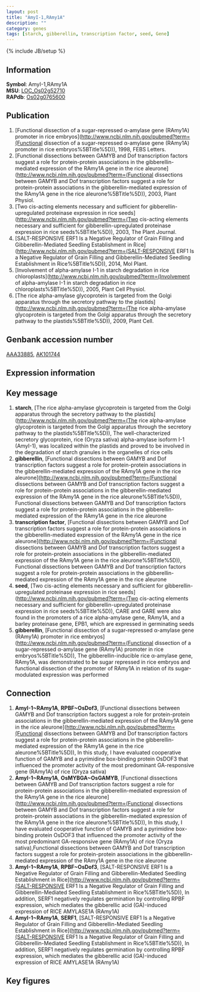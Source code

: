 ```yaml
---
layout: post
title: "AmyI-1,RAmy1A"
description: ""
category: genes
tags: [starch, gibberellin, transcription factor, seed, Gene]
---
```

{% include JB/setup %}

## Information
__Symbol__: AmyI-1,RAmy1A  
__MSU__: [LOC_Os02g52710](http://rice.plantbiology.msu.edu/cgi-bin/ORF_infopage.cgi?orf=LOC_Os02g52710)  
__RAPdb__: [Os02g0765600](http://rapdb.dna.affrc.go.jp/viewer/gbrowse_details/irgsp1?name=Os02g0765600)  

## Publication
1. [Functional dissection of a sugar-repressed α-amylase gene (RAmy1A) promoter in rice embryos](http://www.ncbi.nlm.nih.gov/pubmed?term=(Functional dissection of a sugar-repressed α-amylase gene (RAmy1A) promoter in rice embryos%5BTitle%5D)), 1998, FEBS Letters.
2. [Functional dissections between GAMYB and Dof transcription factors suggest a role for protein-protein associations in the gibberellin-mediated expression of the RAmy1A gene in the rice aleurone](http://www.ncbi.nlm.nih.gov/pubmed?term=(Functional dissections between GAMYB and Dof transcription factors suggest a role for protein-protein associations in the gibberellin-mediated expression of the RAmy1A gene in the rice aleurone%5BTitle%5D)), 2003, Plant Physiol.
3. [Two cis-acting elements necessary and sufficient for gibberellin-upregulated proteinase expression in rice seeds](http://www.ncbi.nlm.nih.gov/pubmed?term=(Two cis-acting elements necessary and sufficient for gibberellin-upregulated proteinase expression in rice seeds%5BTitle%5D)), 2003, The Plant Journal.
4. [SALT-RESPONSIVE ERF1 Is a Negative Regulator of Grain Filling and Gibberellin-Mediated Seedling Establishment in Rice](http://www.ncbi.nlm.nih.gov/pubmed?term=(SALT-RESPONSIVE ERF1 Is a Negative Regulator of Grain Filling and Gibberellin-Mediated Seedling Establishment in Rice%5BTitle%5D)), 2014, Mol Plant.
5. [Involvement of alpha-amylase I-1 in starch degradation in rice chloroplasts](http://www.ncbi.nlm.nih.gov/pubmed?term=(Involvement of alpha-amylase I-1 in starch degradation in rice chloroplasts%5BTitle%5D)), 2005, Plant Cell Physiol.
6. [The rice alpha-amylase glycoprotein is targeted from the Golgi apparatus through the secretory pathway to the plastids](http://www.ncbi.nlm.nih.gov/pubmed?term=(The rice alpha-amylase glycoprotein is targeted from the Golgi apparatus through the secretory pathway to the plastids%5BTitle%5D)), 2009, Plant Cell.

## Genbank accession number
[AAA33885](http://www.ncbi.nlm.nih.gov/nuccore/AAA33885), [AK101744](http://www.ncbi.nlm.nih.gov/nuccore/AK101744)

## Expression information

## Key message
1. __starch__, [The rice alpha-amylase glycoprotein is targeted from the Golgi apparatus through the secretory pathway to the plastids](http://www.ncbi.nlm.nih.gov/pubmed?term=(The rice alpha-amylase glycoprotein is targeted from the Golgi apparatus through the secretory pathway to the plastids%5BTitle%5D)), The well-characterized secretory glycoprotein, rice (Oryza sativa) alpha-amylase isoform I-1 (AmyI-1), was localized within the plastids and proved to be involved in the degradation of starch granules in the organelles of rice cells
2. __gibberellin__, [Functional dissections between GAMYB and Dof transcription factors suggest a role for protein-protein associations in the gibberellin-mediated expression of the RAmy1A gene in the rice aleurone](http://www.ncbi.nlm.nih.gov/pubmed?term=(Functional dissections between GAMYB and Dof transcription factors suggest a role for protein-protein associations in the gibberellin-mediated expression of the RAmy1A gene in the rice aleurone%5BTitle%5D)), Functional dissections between GAMYB and Dof transcription factors suggest a role for protein-protein associations in the gibberellin-mediated expression of the RAmy1A gene in the rice aleurone
3. __transcription factor__, [Functional dissections between GAMYB and Dof transcription factors suggest a role for protein-protein associations in the gibberellin-mediated expression of the RAmy1A gene in the rice aleurone](http://www.ncbi.nlm.nih.gov/pubmed?term=(Functional dissections between GAMYB and Dof transcription factors suggest a role for protein-protein associations in the gibberellin-mediated expression of the RAmy1A gene in the rice aleurone%5BTitle%5D)), Functional dissections between GAMYB and Dof transcription factors suggest a role for protein-protein associations in the gibberellin-mediated expression of the RAmy1A gene in the rice aleurone
4. __seed__, [Two cis-acting elements necessary and sufficient for gibberellin-upregulated proteinase expression in rice seeds](http://www.ncbi.nlm.nih.gov/pubmed?term=(Two cis-acting elements necessary and sufficient for gibberellin-upregulated proteinase expression in rice seeds%5BTitle%5D)),  CARE and GARE were also found in the promoters of a rice alpha-amylase gene, RAmy1A, and a barley proteinase gene, EPB1, which are expressed in germinating seeds
5. __gibberellin__, [Functional dissection of a sugar-repressed α-amylase gene (RAmy1A) promoter in rice embryos](http://www.ncbi.nlm.nih.gov/pubmed?term=(Functional dissection of a sugar-repressed α-amylase gene (RAmy1A) promoter in rice embryos%5BTitle%5D)), The gibberellin-inducible rice α-amylase gene, RAmy1A, was demonstrated to be sugar repressed in rice embryos and functional dissection of the promoter of RAmy1A in relation of its sugar-modulated expression was performed

## Connection
1. __AmyI-1~RAmy1A__, __RPBF~OsDof3__, [Functional dissections between GAMYB and Dof transcription factors suggest a role for protein-protein associations in the gibberellin-mediated expression of the RAmy1A gene in the rice aleurone](http://www.ncbi.nlm.nih.gov/pubmed?term=(Functional dissections between GAMYB and Dof transcription factors suggest a role for protein-protein associations in the gibberellin-mediated expression of the RAmy1A gene in the rice aleurone%5BTitle%5D)),  In this study, I have evaluated cooperative function of GAMYB and a pyrimidine box-binding protein OsDOF3 that influenced the promoter activity of the most predominant GA-responsive gene (RAmy1A) of rice (Oryza sativa)
2. __AmyI-1~RAmy1A__, __OsMYBGA~OsGAMYB__, [Functional dissections between GAMYB and Dof transcription factors suggest a role for protein-protein associations in the gibberellin-mediated expression of the RAmy1A gene in the rice aleurone](http://www.ncbi.nlm.nih.gov/pubmed?term=(Functional dissections between GAMYB and Dof transcription factors suggest a role for protein-protein associations in the gibberellin-mediated expression of the RAmy1A gene in the rice aleurone%5BTitle%5D)),  In this study, I have evaluated cooperative function of GAMYB and a pyrimidine box-binding protein OsDOF3 that influenced the promoter activity of the most predominant GA-responsive gene (RAmy1A) of rice (Oryza sativa),Functional dissections between GAMYB and Dof transcription factors suggest a role for protein-protein associations in the gibberellin-mediated expression of the RAmy1A gene in the rice aleurone
3. __AmyI-1~RAmy1A__, __RPBF~OsDof3__, [SALT-RESPONSIVE ERF1 Is a Negative Regulator of Grain Filling and Gibberellin-Mediated Seedling Establishment in Rice](http://www.ncbi.nlm.nih.gov/pubmed?term=(SALT-RESPONSIVE ERF1 Is a Negative Regulator of Grain Filling and Gibberellin-Mediated Seedling Establishment in Rice%5BTitle%5D)),  In addition, SERF1 negatively regulates germination by controlling RPBF expression, which mediates the gibberellic acid (GA)-induced expression of RICE AMYLASE1A (RAmy1A)
4. __AmyI-1~RAmy1A__, __SERF1__, [SALT-RESPONSIVE ERF1 Is a Negative Regulator of Grain Filling and Gibberellin-Mediated Seedling Establishment in Rice](http://www.ncbi.nlm.nih.gov/pubmed?term=(SALT-RESPONSIVE ERF1 Is a Negative Regulator of Grain Filling and Gibberellin-Mediated Seedling Establishment in Rice%5BTitle%5D)),  In addition, SERF1 negatively regulates germination by controlling RPBF expression, which mediates the gibberellic acid (GA)-induced expression of RICE AMYLASE1A (RAmy1A)

## Key figures


